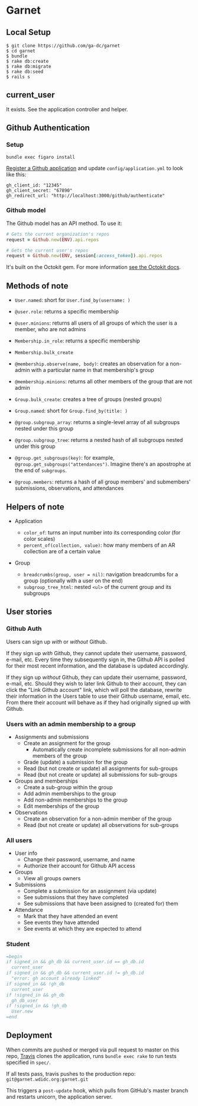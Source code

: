 # Garnet

## Local Setup

```
$ git clone https://github.com/ga-dc/garnet
$ cd garnet
$ bundle
$ rake db:create
$ rake db:migrate
$ rake db:seed
$ rails s
```

## current_user

It exists. See the application controller and helper.

## Github Authentication

### Setup

```
bundle exec figaro install
```

[Register a Github application](https://github.com/settings/applications) and update `config/application.yml` to look like this:

```
gh_client_id: "12345"
gh_client_secret: "67890"
gh_redirect_url: "http://localhost:3000/github/authenticate"
```

### Github model

The Github model has an API method. To use it:

```rb
# Gets the current organization's repos
request = Github.new(ENV).api.repos

# Gets the current user's repos
request = Github.new(ENV, session[:access_token]).api.repos
```

It's built on the Octokit gem. For more information [see the Octokit docs](https://github.com/octokit/octokit.rb).

## Methods of note

- `User.named`: short for `User.find_by(username: )`
- `@user.role`: returns a specific membership
- `@user.minions`: returns all users of all groups of which the user is a member, who are not admins

- `Membership.in_role`: returns a specific membership
- `Membership.bulk_create`
- `@membership.observe(name, body)`: creates an observation for a non-admin with a particular name in that membership's group
- `@membership.minions`: returns all other members of the group that are not admin

- `Group.bulk_create`: creates a tree of groups (nested groups)
- `Group.named`: short for `Group.find_by(title: )`
- `@group.subgroup_array`: returns a single-level array of all subgroups nested under this group
- `@group.subgroup_tree`: returns a nested hash of all subgroups nested under this group
- `@group.get_subgroups(key)`: for example, `@group.get_subgroups("attendances")`. Imagine there's an apostrophe at the end of `subgroups`.
- `@group.members`: returns a hash of all group members' and submembers' submissions, observations, and attendances

## Helpers of note

- Application
  - `color_of`: turns an input number into its corresponding color (for color scales)
  - `percent_of(collection, value)`: how many members of an AR collection are of a certain value

- Group
  - `breadcrumbs(group, user = nil)`: navigation breadcrumbs for a group (optionally with a user on the end)
  - `subgroup_tree_html`: nested `<ul>` of the current group and its subgroups

## User stories

### Github Auth

Users can sign up *with* or *without* Github.

If they sign up *with* Github, they cannot update their username, password, e-mail, etc. Every time they subsequently sign in, the Github API is polled for their most recent information, and the database is updated accordingly.

If they sign up *without* Github, they can update their username, password, e-mail, etc. Should they wish to later link Github to their account, they can click the "Link Github account" link, which will poll the database, rewrite their information in the Users table to use their Github username, email, etc. From there their account will behave as if they had originally signed up with Github.

### Users with an admin membership to a group
- Assignments and submissions
  - Create an assignment for the group
    - Automatically create incomplete submissions for all non-admin members of the group
  - Grade (update) a submission for the group
  - Read (but not create or update) all assignments for sub-groups
  - Read (but not create or update) all submissions for sub-groups
- Groups and memberships
  - Create a sub-group within the group
  - Add admin memberships to the group
  - Add non-admin memberships to the group
  - Edit memberships of the group
- Observations
  - Create an observation for a non-admin member of the group
  - Read (but not create or update) all observations for sub-groups

### All users
- User info
  - Change their password, username, and name
  - Authorize their account for Github API access
- Groups
  - View all groups owners
- Submissions
  - Complete a submission for an assignment (via update)
  - See submissions that they have completed
  - See submissions that have been assigned to (created for) them
- Attendance
  - Mark that they have attended an event
  - See events they have attended
  - See events at which they are expected to attend

### Student

```rb
=begin
if signed_in && gh_db && current_user.id == gh_db.id
  current_user
if signed_in && gh_db && current_user.id != gh_db.id
  "error: gh account already linked"
if signed_in && !gh_db
  current_user
if !signed_in && gh_db
  gh_db_user
if !signed_in && !gh_db
  User.new
=end
```

## Deployment

When commits are pushed or merged via pull request to master on this repo, [Travis](https://travis-ci.org/ga-dc/garnet)
clones the application, runs `bundle exec rake` to run tests specified in `spec/`.

If all tests pass, travis pushes to the production repo: `git@garnet.wdidc.org:garnet.git`

This triggers a `post-update` hook, which pulls from GitHub's master branch and restarts
unicorn, the application server.


